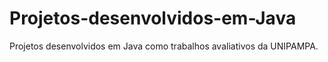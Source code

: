 # Projetos-desenvolvidos-em-Java
Projetos desenvolvidos em Java como trabalhos avaliativos da UNIPAMPA.
